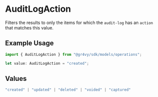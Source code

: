 # AuditLogAction

Filters the results to only the items for which the `audit-log` has an `action` that matches this value.

## Example Usage

```typescript
import { AuditLogAction } from "@gr4vy/sdk/models/operations";

let value: AuditLogAction = "created";
```

## Values

```typescript
"created" | "updated" | "deleted" | "voided" | "captured"
```